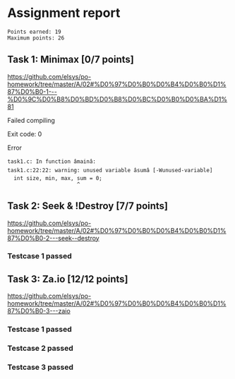 # Assignment report
```
Points earned: 19
Maximum points: 26
```

## Task 1: Minimax [0/7 points]
https://github.com/elsys/po-homework/tree/master/A/02#%D0%97%D0%B0%D0%B4%D0%B0%D1%87%D0%B0-1---%D0%9C%D0%B8%D0%BD%D0%B8%D0%BC%D0%B0%D0%BA%D1%81

Failed compiling

Exit code: 0

Error
```
task1.c: In function âmainâ:
task1.c:22:22: warning: unused variable âsumâ [-Wunused-variable]
  int size, min, max, sum = 0;
                      ^

```

## Task 2: Seek & !Destroy [7/7 points]
https://github.com/elsys/po-homework/tree/master/A/02#%D0%97%D0%B0%D0%B4%D0%B0%D1%87%D0%B0-2---seek--destroy

### Testcase 1 passed

## Task 3: Za.io [12/12 points]
https://github.com/elsys/po-homework/tree/master/A/02#%D0%97%D0%B0%D0%B4%D0%B0%D1%87%D0%B0-3---zaio

### Testcase 1 passed
### Testcase 2 passed
### Testcase 3 passed
